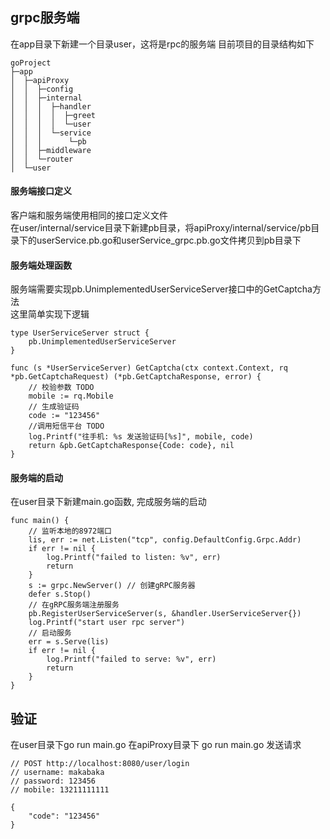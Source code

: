 ## grpc服务端

在app目录下新建一个目录user，这将是rpc的服务端
目前项目的目录结构如下
```
goProject
├─app
│  ├─apiProxy
│  │  ├─config
│  │  ├─internal
│  │  │  ├─handler
│  │  │  │  ├─greet
│  │  │  │  └─user
│  │  │  └─service
│  │  │      └─pb
│  │  ├─middleware
│  │  └─router
│  └─user
```

#### 服务端接口定义
客户端和服务端使用相同的接口定义文件 <br>
在user/internal/service目录下新建pb目录，将apiProxy/internal/service/pb目录下的userService.pb.go和userService_grpc.pb.go文件拷贝到pb目录下

#### 服务端处理函数
服务端需要实现pb.UnimplementedUserServiceServer接口中的GetCaptcha方法<br>
这里简单实现下逻辑
```
type UserServiceServer struct {
	pb.UnimplementedUserServiceServer
}

func (s *UserServiceServer) GetCaptcha(ctx context.Context, rq *pb.GetCaptchaRequest) (*pb.GetCaptchaResponse, error) {
	// 校验参数 TODO
	mobile := rq.Mobile
	// 生成验证码
	code := "123456"
	//调用短信平台 TODO
	log.Printf("往手机: %s 发送验证码[%s]", mobile, code)
	return &pb.GetCaptchaResponse{Code: code}, nil
}
```

#### 服务端的启动
在user目录下新建main.go函数, 完成服务端的启动
```
func main() {
	// 监听本地的8972端口
	lis, err := net.Listen("tcp", config.DefaultConfig.Grpc.Addr)
	if err != nil {
		log.Printf("failed to listen: %v", err)
		return
	}
	s := grpc.NewServer() // 创建gRPC服务器
	defer s.Stop()
	// 在gRPC服务端注册服务
	pb.RegisterUserServiceServer(s, &handler.UserServiceServer{})
	log.Printf("start user rpc server")
	// 启动服务
	err = s.Serve(lis)
	if err != nil {
		log.Printf("failed to serve: %v", err)
		return
	}
}
```

## 验证
在user目录下go run main.go
在apiProxy目录下 go run main.go
发送请求
```
// POST http://localhost:8080/user/login
// username: makabaka
// password: 123456
// mobile: 13211111111

{
    "code": "123456"
}
```
